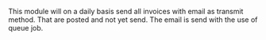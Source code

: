 This module will on a daily basis send all invoices with email as
transmit method. That are posted and not yet send. The email is send
with the use of queue job.
